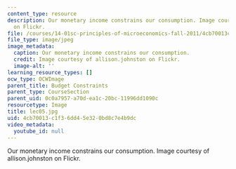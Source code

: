```yaml
---
content_type: resource
description: Our monetary income constrains our consumption. Image courtesy of allison.johnston
  on Flickr.
file: /courses/14-01sc-principles-of-microeconomics-fall-2011/4cb70013c1f36dd45e320bd8c7e4b9dc_lec05.jpg
file_type: image/jpeg
image_metadata:
  caption: Our monetary income constrains our consumption.
  credit: Image courtesy of allison.johnston on Flickr.
  image-alt: ''
learning_resource_types: []
ocw_type: OCWImage
parent_title: Budget Constraints
parent_type: CourseSection
parent_uid: 0c0a7957-a70d-ea1c-20bc-11996dd1090c
resourcetype: Image
title: lec05.jpg
uid: 4cb70013-c1f3-6dd4-5e32-0bd8c7e4b9dc
video_metadata:
  youtube_id: null
---
```

Our monetary income constrains our consumption. Image courtesy of allison.johnston on Flickr.